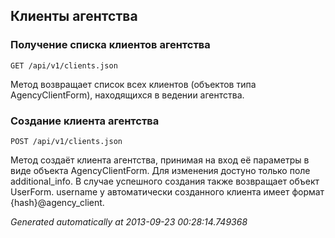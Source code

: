 ## Клиенты агентства


### Получение списка клиентов агентства
`GET /api/v1/clients.json`

Метод возвращает список всех клиентов (объектов типа AgencyClientForm), находящихся в ведении агентства.


### Создание клиента агентства
`POST /api/v1/clients.json`

Метод создаёт клиента агентства, принимая на вход её параметры в виде
объекта AgencyClientForm. Для изменения достуно только поле additional_info.
В случае успешного создания также возвращает объект UserForm. username у
автоматически созданного клиента имеет формат {hash}@agency_client.



*Generated automatically at 2013-09-23 00:28:14.749368*